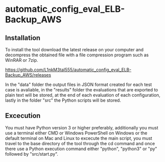 # automatic_config_eval_ELB-Backup_AWS

## Installation

To install the tool download the latest release on your computer and decompress the obtained file with a file compression program such as WinRAR or 7zip.

https://github.com/L1nkM3tal555/automatic_config_eval_ELB-Backup_AWS/releases

In the "data" folder the output files in JSON format created for each test case is avaliable, in the "results" folder the evaluations that are exported to plain text will be stored, at the end of each evaluation of each configuration, lastly in the folder "src" the Python scripts will be stored.

## Excecution

You must have Python version 3 or higher preferably, additionally you must use a terminal either CMD or Windows PowerShell on Windows or the default terminal on Mac and Linux to excecute the main script, you must travel to the base directory of the tool through the cd command and once there use a Python execution command either "python", "python3" or "py" followed by "src/start.py".
